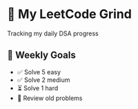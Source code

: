 # 🧠 My LeetCode Grind

Tracking my daily DSA progress 
## 📅 Weekly Goals
- ✅ Solve 5 easy
- ✅ Solve 2 medium
- ⏳ Solve 1 hard
- 🔄 Review old problems

